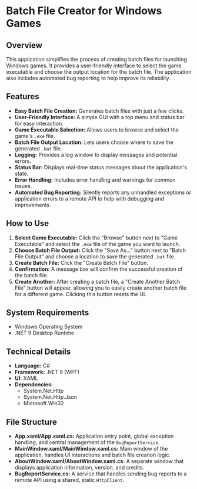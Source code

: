 # Batch File Creator for Windows Games

## Overview

This application simplifies the process of creating batch files for launching Windows games. It provides a user-friendly interface to select the game executable and choose the output location for the batch file. The application also includes automated bug reporting to help improve its reliability.

## Features

*   **Easy Batch File Creation:** Generates batch files with just a few clicks.
*   **User-Friendly Interface:** A simple GUI with a top menu and status bar for easy interaction.
*   **Game Executable Selection:** Allows users to browse and select the game's `.exe` file.
*   **Batch File Output Location:** Lets users choose where to save the generated `.bat` file.
*   **Logging:** Provides a log window to display messages and potential errors.
*   **Status Bar:** Displays real-time status messages about the application's state.
*   **Error Handling:** Includes error handling and warnings for common issues.
*   **Automated Bug Reporting:** Silently reports any unhandled exceptions or application errors to a remote API to help with debugging and improvements.

## How to Use

1.  **Select Game Executable:** Click the "Browse" button next to "Game Executable" and select the `.exe` file of the game you want to launch.
2.  **Choose Batch File Output:** Click the "Save As..." button next to "Batch File Output" and choose a location to save the generated `.bat` file.
3.  **Create Batch File:** Click the "Create Batch File" button.
4.  **Confirmation:** A message box will confirm the successful creation of the batch file.
5.  **Create Another:** After creating a batch file, a "Create Another Batch File" button will appear, allowing you to easily create another batch file for a different game. Clicking this button resets the UI.

## System Requirements

-   Windows Operating System
-   .NET 9 Desktop Runtime

## Technical Details

*   **Language:** C#
*   **Framework:** .NET 9 (WPF)
*   **UI:** XAML
*   **Dependencies:**
    *   System.Net.Http
    *   System.Net.Http.Json
    *   Microsoft.Win32

## File Structure

*   **App.xaml/App.xaml.cs:** Application entry point, global exception handling, and central management of the `BugReportService`.
*   **MainWindow.xaml/MainWindow.xaml.cs:** Main window of the application, handles UI interactions and batch file creation logic.
*   **AboutWindow.xaml/AboutWindow.xaml.cs:** A separate window that displays application information, version, and credits.
*   **BugReportService.cs:** A service that handles sending bug reports to a remote API using a shared, static `HttpClient`.